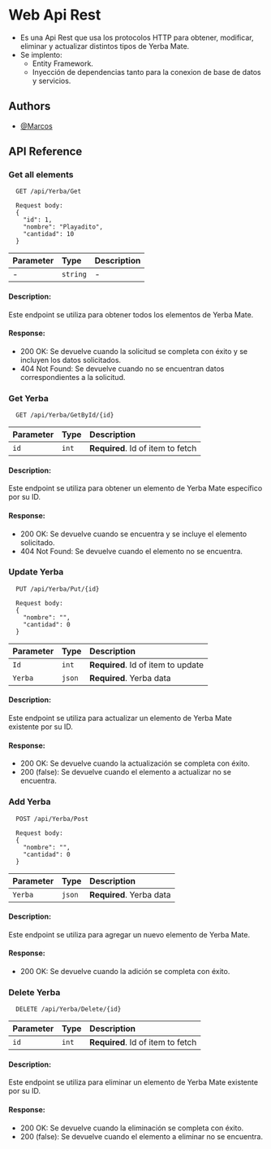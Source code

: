 
# Web Api Rest 

- Es una Api Rest que usa los protocolos HTTP para obtener, modificar, eliminar y actualizar distintos tipos de Yerba Mate.
- Se implento:
    - Entity Framework.
    - Inyección de dependencias tanto para la conexion de base de datos y servicios.
    

## Authors

- [@Marcos](https://github.com/Marcos-E-cabrera)


## API Reference

### Get all elements

```http
  GET /api/Yerba/Get

  Request body:
  {
    "id": 1,
    "nombre": "Playadito",
    "cantidad": 10
  }
```

| Parameter | Type     | Description                |
| :-------- | :------- | :------------------------- |
| - | `string` | - |

#### Description:

Este endpoint se utiliza para obtener todos los elementos de Yerba Mate.

#### Response:

- 200 OK: Se devuelve cuando la solicitud se completa con éxito y se incluyen los datos solicitados.
- 404 Not Found: Se devuelve cuando no se encuentran datos correspondientes a la solicitud.


### Get Yerba

```http
  GET /api/Yerba/GetById/{id}
```

| Parameter | Type     | Description                       |
| :-------- | :------- | :-------------------------------- |
| `id`      | `int` | **Required**. Id of item to fetch |

#### Description:

Este endpoint se utiliza para obtener un elemento de Yerba Mate específico por su ID.

#### Response:

- 200 OK: Se devuelve cuando se encuentra y se incluye el elemento solicitado.
- 404 Not Found: Se devuelve cuando el elemento no se encuentra.

### Update Yerba

```http
  PUT /api/Yerba/Put/{id}

  Request body:
  {
    "nombre": "",
    "cantidad": 0
  }
```

| Parameter | Type   | Description               |
| :-------- | :----- | :------------------------ |
| `Id`   | `int` | **Required**. Id of item to update |
| `Yerba`   | `json` | **Required**. Yerba data |

#### Description:

Este endpoint se utiliza para actualizar un elemento de Yerba Mate existente por su ID.

#### Response:

- 200 OK: Se devuelve cuando la actualización se completa con éxito.
- 200 (false): Se devuelve cuando el elemento a actualizar no se encuentra.

### Add Yerba

```http
  POST /api/Yerba/Post

  Request body:
  {
    "nombre": "",
    "cantidad": 0
  }
```

| Parameter | Type   | Description               |
| :-------- | :----- | :------------------------ |
| `Yerba`   | `json` | **Required**. Yerba data |

#### Description:

Este endpoint se utiliza para agregar un nuevo elemento de Yerba Mate.

#### Response:

- 200 OK:  Se devuelve cuando la adición se completa con éxito.

### Delete Yerba

```http
  DELETE /api/Yerba/Delete/{id}
```

| Parameter | Type     | Description                       |
| :-------- | :------- | :-------------------------------- |
| `id`      | `int` | **Required**. Id of item to fetch |

#### Description:

Este endpoint se utiliza para eliminar un elemento de Yerba Mate existente por su ID.


#### Response:

- 200 OK: Se devuelve cuando la eliminación se completa con éxito.
- 200 (false): Se devuelve cuando el elemento a eliminar no se encuentra.


